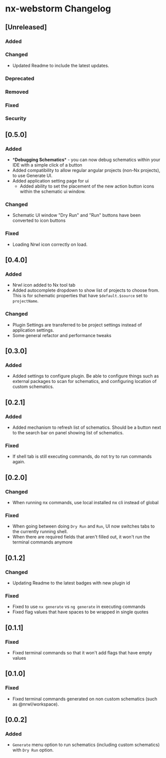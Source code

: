 <!-- Keep a Changelog guide -> https://keepachangelog.com -->

# nx-webstorm Changelog

## [Unreleased]
### Added

### Changed
- Updated Readme to include the latest updates.

### Deprecated

### Removed

### Fixed

### Security
## [0.5.0]
### Added
- \***Debugging Schematics**\* - you can now debug schematics within your IDE with a simple click of a button
- Added compatibility to allow regular angular projects (non-Nx projects), to use Generate UI.
- Added application setting page for ui
  - Added ability to set the placement of the new action button icons within the schematic ui window.

### Changed
- Schematic UI window "Dry Run" and "Run" buttons have been converted to icon buttons

### Fixed
- Loading Nrwl icon correctly on load.

## [0.4.0]
### Added
- Nrwl icon added to Nx tool tab
- Added autocomplete dropdown to show list of projects to choose from. 
This is for schematic properties that have `$default.$source` set to `projectName`.

### Changed
- Plugin Settings are transferred to be project settings instead of application settings.
- Some general refactor and performance tweaks

## [0.3.0]
### Added
- Added settings to configure plugin. Be able to configure things such as external packages to scan for schematics, and configuring location of custom schematics.

## [0.2.1]
### Added
- Added mechanism to refresh list of schematics. Should be a button next to the search bar on panel showing list of schematics.

### Fixed
- If shell tab is still executing commands, do not try to run commands again. 

## [0.2.0]
### Changed
- When running nx commands, use local installed nx cli instead of global

### Fixed
- When going between doing `Dry Run` and `Run`, UI now switches tabs to the currently running shell.
- When there are required fields that aren't filled out, it won't run the terminal commands anymore

## [0.1.2]
### Changed
- Updating Readme to the latest badges with new plugin id

### Fixed
- Fixed to use `nx generate` vs `ng generate` in executing commands
- Fixed flag values that have spaces to be wrapped in single quotes

## [0.1.1]
### Fixed
- Fixed terminal commands so that it won't add flags that have empty values

## [0.1.0]
### Fixed
- Fixed terminal commands generated on non custom schematics (such as @nrwl/workspace).


## [0.0.2]
### Added
- `Generate` menu option to run schematics (including custom schematics) with `Dry Run` option.
